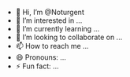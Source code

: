 - 👋 Hi, I’m @Noturgent
- 👀 I’m interested in ...
- 🌱 I’m currently learning ...
- 💞️ I’m looking to collaborate on ...
- 📫 How to reach me ...
- 😄 Pronouns: ...
- ⚡ Fun fact: ...

<!---
Noturgent/Noturgent is a ✨ special ✨ repository because its `README.md` (this file) appears on your GitHub profile.
You can click the Preview link to take a look at your changes.
--->
